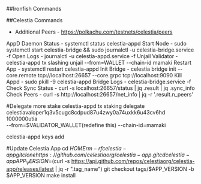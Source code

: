 ##Ironfish Commands 


##Celestia Commands
* Additional Peers - https://polkachu.com/testnets/celestia/peers


AppD Daemon Status - systemctl status celestia-appd
Start Node - sudo systemctl start celestia-bridge && sudo journalctl -u  celestia-bridge.service -f
Open Logs - journalctl -u celestia-appd.service -f
Unjail Validator - celestia-appd tx slashing unjail --from=WALLET --chain-id mamaki
Restart App - systemctl restart celestia-appd
Init Bridge - celestia bridge init --core.remote tcp://localhost:26657 --core.grpc tcp://localhost:9090
Kill Appd - sudo pkill -9 celestia-appd
Bridge Logs - celestia-bridge.service -f
Check Sync Status - curl -s localhost:26657/status | jq .result | jq .sync_info
Check Peers - curl -s http://localhost:26657/net_info | jq -r '.result.n_peers'


#Delegate more stake
celestia-appd tx staking delegate \
celestiavaloper1q3v5cugc8cdpud87u4zwy0a74uxkk6u43cv6hd 1000000utia \
    --from=$VALIDATOR_WALLET(redefine this) --chain-id=mamaki

celestia-appd keys add <wallet name>

#Update Celestia App
cd $HOME
rm -rf celestia-app
git clone https://github.com/celestiaorg/celestia-app.git
cd celestia-app
APP_VERSION=$(curl -s https://api.github.com/repos/celestiaorg/celestia-app/releases/latest | jq -r ".tag_name")
git checkout tags/$APP_VERSION -b $APP_VERSION
make install

